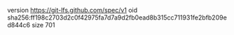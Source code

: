 version https://git-lfs.github.com/spec/v1
oid sha256:ff198c2703d2c0f42975fa7d7a9d2fb0ead8b315cc711931fe2bfb209ed844c6
size 701
